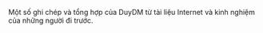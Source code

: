 Một số ghi chép và tổng hợp của DuyDM từ tài liệu Internet và kinh nghiệm của những người đi trước.

